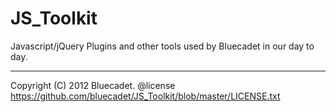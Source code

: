 JS_Toolkit
==========

Javascript/jQuery Plugins and other tools used by Bluecadet in our day to day.

- - -
Copyright (C) 2012 Bluecadet.
@license https://github.com/bluecadet/JS_Toolkit/blob/master/LICENSE.txt